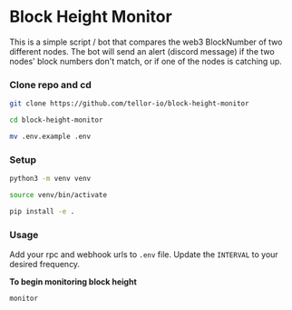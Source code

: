 # Block Height Monitor

This is a simple script / bot that compares the web3 BlockNumber of two different nodes. The bot will send an alert (discord message) if the two nodes' block numbers don't match, or if one of the nodes is catching up. 

### Clone repo and cd
```sh
git clone https://github.com/tellor-io/block-height-monitor
```
```sh
cd block-height-monitor
```
```sh
mv .env.example .env
```

### Setup

```sh
python3 -m venv venv
```
```sh
source venv/bin/activate
```

```sh
pip install -e .
```

### Usage
Add your rpc and webhook urls to `.env` file. Update the `INTERVAL` to your desired frequency.

**To begin monitoring block height**
```sh
monitor
```
